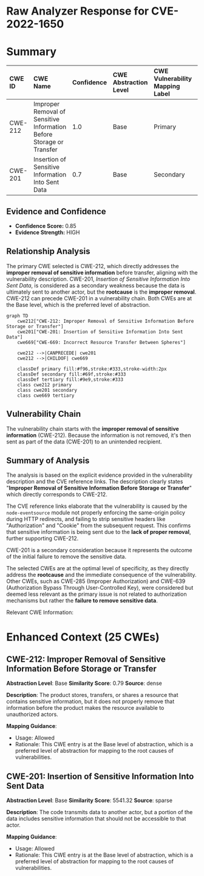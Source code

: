 # Raw Analyzer Response for CVE-2022-1650

# Summary
| CWE ID  | CWE Name                                                                     | Confidence | CWE Abstraction Level | CWE Vulnerability Mapping Label | CWE-Vulnerability Mapping Notes |
| :-------- | :--------------------------------------------------------------------------- | :--------- | :---------------------- | :------------------------------ | :------------------------------ |
| CWE-212   | Improper Removal of Sensitive Information Before Storage or Transfer        | 1.0        | Base                    | Primary                       | Allowed                       |
| CWE-201   | Insertion of Sensitive Information Into Sent Data                           | 0.7        | Base                    | Secondary                     | Allowed                       |

## Evidence and Confidence

*   **Confidence Score:** 0.85
*   **Evidence Strength:** HIGH

## Relationship Analysis
The primary CWE selected is CWE-212, which directly addresses the **improper removal of sensitive information** before transfer, aligning with the vulnerability description. CWE-201, *Insertion of Sensitive Information Into Sent Data*, is considered as a secondary weakness because the data is ultimately sent to another actor, but the **rootcause** is the **improper removal**. CWE-212 can precede CWE-201 in a vulnerability chain. Both CWEs are at the Base level, which is the preferred level of abstraction.

```mermaid
graph TD
    cwe212["CWE-212: Improper Removal of Sensitive Information Before Storage or Transfer"]
    cwe201["CWE-201: Insertion of Sensitive Information Into Sent Data"]
    cwe669["CWE-669: Incorrect Resource Transfer Between Spheres"]
    
    cwe212 -->|CANPRECEDE| cwe201
    cwe212 -->|CHILDOF| cwe669
    
    classDef primary fill:#f96,stroke:#333,stroke-width:2px
    classDef secondary fill:#69f,stroke:#333
    classDef tertiary fill:#9e9,stroke:#333
    class cwe212 primary
    class cwe201 secondary
    class cwe669 tertiary
```

## Vulnerability Chain
The vulnerability chain starts with the **improper removal of sensitive information** (CWE-212). Because the information is not removed, it's then sent as part of the data (CWE-201) to an unintended recipient.

## Summary of Analysis
The analysis is based on the explicit evidence provided in the vulnerability description and the CVE reference links. The description clearly states "**Improper Removal of Sensitive Information Before Storage or Transfer**" which directly corresponds to CWE-212.

The CVE reference links elaborate that the vulnerability is caused by the `node-eventsource` module not properly enforcing the same-origin policy during HTTP redirects, and failing to strip sensitive headers like "Authorization" and "Cookie" from the subsequent request. This confirms that sensitive information is being sent due to the **lack of proper removal**, further supporting CWE-212.

CWE-201 is a secondary consideration because it represents the outcome of the initial failure to remove the sensitive data.

The selected CWEs are at the optimal level of specificity, as they directly address the **rootcause** and the immediate consequence of the vulnerability. Other CWEs, such as CWE-285 (Improper Authorization) and CWE-639 (Authorization Bypass Through User-Controlled Key), were considered but deemed less relevant as the primary issue is not related to authorization mechanisms but rather the **failure to remove sensitive data**.

Relevant CWE Information:

# Enhanced Context (25 CWEs)

## CWE-212: Improper Removal of Sensitive Information Before Storage or Transfer
**Abstraction Level**: Base
**Similarity Score**: 0.79
**Source**: dense

**Description**:
The product stores, transfers, or shares a resource that contains sensitive information, but it does not properly remove that information before the product makes the resource available to unauthorized actors.

**Mapping Guidance**:
- Usage: Allowed
- Rationale: This CWE entry is at the Base level of abstraction, which is a preferred level of abstraction for mapping to the root causes of vulnerabilities.

## CWE-201: Insertion of Sensitive Information Into Sent Data
**Abstraction Level**: Base
**Similarity Score**: 5541.32
**Source**: sparse

**Description**:
The code transmits data to another actor, but a portion of the data includes sensitive information that should not be accessible to that actor.

**Mapping Guidance**:
- Usage: Allowed
- Rationale: This CWE entry is at the Base level of abstraction, which is a preferred level of abstraction for mapping to the root causes of vulnerabilities.